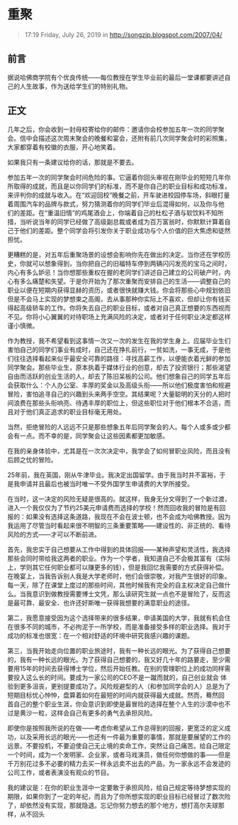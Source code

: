 # 重聚

>  17:19 Friday, July 26, 2019 in http://songzip.blogspot.com/2007/04/



## 前言



据说哈佛商学院有个优良传统——每位教授在学生毕业前的最后一堂课都要讲述自己的人生故事，作为送给学生们的特别礼物。



## 正文

几年之后，你会收到一封母校寄给你的邮件：邀请你会校参加五年一次的同学聚会。信中会描述这次周末聚会的晚餐和宴会，还附有前几次同学聚会时的彩照集，大家都穿着有校徽的衣服，开心地笑着。


如果我只有一条建议给你的话，那就是不要去。



参加五年一次的同学聚会时间危险的事。它逼着你回头审视在刚毕业的短短几年你所取得的成就，而且是以你同学们的标准，而不是你自己的职业目标和成功标准， 来评判你的成就与收入。在“欢迎回校”晚餐之前，开车驶进校园停车场，斜眼打量着周围汽车的品牌与款式，努力猜测着你的同学们毕业后混得如何，以及你与他 们的差距。在“重温旧情”的鸡尾酒会上，你端着自己的杜松子酒与软饮料不知所措，当听说当年的同学已经做了高级副总裁或者成为百万富翁时，你默默计算着自 己于他们的差距。整个同学会将引发你关于职业成功与个人价值的巨大焦虑和徒然担忧。



更糟糕的是，对五年后重聚场景的设想会影响你先在做出的决定。当你还在学校历史，你就可以想象得到，当你把自己的旧福特车停到两辆闪闪发亮的宝马之间时， 内心有多么妒忌！当你想那些重权在握的老同学们讲述自己建立的公司破产时，内心有多么痛楚和失望。于是你开始为了那次重聚而安排自己的生活——调整自己的 职业以便在短期内获得显赫的资历，或者很快就赚大钱。你会将那些心中规划依旧但是不会马上实现的梦想束之高阁，去从事那种你实际上不喜欢，但却让你有钱买 得起高级轿车的工作。你将失去自己的职业目标，或者对自己真正想要的东西视而不见。你将小心翼翼的对待职场上充满风险的决定，或者对于任何职业决定都这样 谨小慎微。



作为教授，我不希望看到这事情一次又一次的发生在我的学生身上。应届毕业生们害怕自己的同学们事业有成时，自己还在挣扎前行，一贫如洗，一事无成，于是他 们往往选择看起来似乎最安全可靠的路径：寻找高薪工作，以便能衣着光鲜的参加同学聚会。那些毕业生，原本执着于媒体行业的创意，却去了投资银行；那些渴望 自由而活跃的创业生活的人，却去了陈旧呆板的公司。他们想象自己的同学五年后会获取什么：个人办公室、丰厚的奖金以及高级头衔——所以他们极度害怕和规避 冒险，害怕追寻自己的兴趣到头来两手空空。其结果呢？大量聪明的天分的人把时间浪费在那些头衔响亮、待遇丰厚的职位上，但这些职位对于他们根本不合适，而 且对于他们真正追求的职业目标毫无用处。


当然，拒绝冒险的人远远不只是那些想象五年后同学聚会的人。每个人或多或少都会有一点。而不幸的是，同学聚会让这些因素都更加敏感。



在我的亲身体验中，尤其是在一次次决定中，我学会了如何冒职业风险，而且没有后顾之忧的冒险。



25年前，我在英国，刚从牛津毕业。我决定出国留学。由于我当时并不富裕，于是我申请并且最后也被当时唯一不受外国学生申请费的大学所接受。



在当时，这一决定的风险无疑是很高的。就这样，我身无分文得到了一个新过渡，进入一个我仅仅为了节约25美元申请费而选择的学校！然而回收我的冒险是有回 报的：如果没有选择这条道路，我现在不会在波士顿，也不会成为哈佛教授。因为我运用了尽管当时看起来很不明智的三条重要策略——建设性的、非正统的、看待 风险的方式——才可以不断前进。



首先，我忠实于自己想要从工作中得到的具体回报——某种声望和灵活性，我选择那些会同时带给我这两者的职业。作为一个学者，我知道自己不会极其富有（实际 上，学则其它任何职业都可以赚更多的钱），但是我回忆我需要的方式获得补偿。在晚宴上，当我告诉别人我是大学老师时，他们会很崇敬，对我产生很好的印象。 每一天，除了在课堂上度过的那些时间，其他时候我有完全的自主权决定自己做什么。当我意识到做教授需要博士文凭，那么读研究生就一点也不是冒险了，反而这 是最可靠、最安全、也许还好斯唯一获得我想要的满意职业的途径。



第二，我愿意接受因为这个选择带来的很多结果，申请美国的大学，我就有机会住在很多不同的城市，不必拘泥于一所学校，而是准备接受多样的职业选择。我对于成功的标准也很宽：在一个相对舒适的环境中研究我感兴趣的课题。



第三，当我开始走向位置的职业旅途时，我有一种长远的眼光。为了获得自己想要的，我有一种长远的眼光。为了获得自己想要的，我又好几十年的路要走，至少需 要用15年的时间去获得博士学位，然后开始任教。在别的管理职位上的成功同样需要投入这么长的时间。要成为一家公司的CEO不是一蹴而就的，自己创业就会 体验到更多沮丧，更别提要成功了。风险规避型的人（和参加同学会的人）总是为了短期目标忧心忡忡，盘算着如何在最短的时间内就获得最大成就。然而，蓦然回 首自己的整个职业生涯，你会意识到即使是最冒险的选择在整个人生的沙漠中也不过是黄沙一粒，这样会自己有更多的勇气去承担风险。



即使你是按照我所说的在做——考虑你希望从工作总得到的回报，更宽泛的定义成功，以及采用长远的眼光——也还有一件最为重要的事情，那就是要展望的工作的 远景。不要投机，不要迫使自己无止境的卖命工作，突然让自己痛苦。给自己限定一个时间，成为一个发明家、企业家，或者马戏演员，做任何你想做的事——但是 千万别花过多不必要的精力去买一样永远卖不出去的产品，为一家永远不会发迹的公司工作，或者表演没有观众的节目。



我的建议是：在你的职业生涯中一定要敢于承担风险，给自己规定等待梦想实现的期限，如果你到了一定的年纪，而且为了你所想实现的职业目标已经冒过了数次险了，却依然没有实现，那就隐退。忘记你努力想去的那个地方，想打高尔夫球那样，从不回头